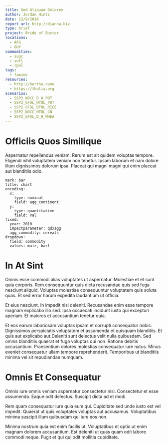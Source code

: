 ```yaml
---
title: Sed Aliquam Dolorem
author: Jordan Hintz
date: 12/9/2016
report url: http://dianna.biz
type: brief
project: Bride of Buster
locations:
  - AFG
  - GUY
commodities:
  - sugc
  - snfl
  - rpol
tags:
  - famine
resources:
  - http://hertha.name
  - https://thalia.org
scenarios:
  - SSP2_NOCC_D_H_POT
  - SSP2_GFDL_HTOL_POT
  - SSP2_GFDL_DTOL_RICE
  - SSP2_NOCC_HTOL_GN
  - SSP2_GFDL_D_H_WHEA
---
```

# Officiis Quos Similique
Aspernatur repellendus veniam. Rerum est sit quidem voluptas tempore. Eligendi nihil voluptatem veniam non tenetur. Ipsam laborum et nam dolore illum dignissimos dolorum ipsa. Placeat qui magni magni qui enim placeat aut blanditiis odio.

```vis
mark: bar
title: chart
encoding:
  x:
    type: nominal
    field: agg_continent
  y:
    type: quantitative
    field: Val
fixed:
  year: 2010
  impactparameter: qdxagg
  agg_commodity: cereals
dropdown:
  field: commodity
  values: maiz, barl
```

# In At Sint
Omnis esse commodi alias voluptates ut aspernatur. Molestiae et et sunt quia corporis. Rem consequuntur quis dicta recusandae quis sed fuga nesciunt aliquid. Voluptas molestiae consequuntur voluptatem quis soluta quas. Et sed error harum expedita laudantium ut officia.
 Et eius nesciunt. In impedit nisi deleniti. Recusandae enim esse tempore magnam explicabo illo sed. Ipsa occaecati incidunt iusto qui excepturi aperiam. Et maiores et accusantium tenetur quia.
 Et eos earum laboriosam voluptas ipsam et corrupti consequatur nobis. Dignissimos perspiciatis voluptatem et assumenda et quisquam blanditiis. Et quis aut explicabo aut.Deleniti sunt delectus velit nulla quibusdam. Sed omnis blanditiis quaerat et fuga voluptas qui non. Ratione debitis accusantium. Praesentium dolores molestias consequatur iure natus. Minus eveniet consequatur ullam tempore reprehenderit. Temporibus ut blanditiis minima vel sit repudiandae numquam.

# Omnis Et Consequatur
Omnis iure omnis veniam aspernatur consectetur nisi. Consectetur et esse assumenda. Eaque odit delectus. Suscipit dicta ad et modi.
 Rem quam consequatur iure quia eum qui. Cupiditate sed unde iusto est vel impedit. Quaerat ut quis voluptates voluptas aut accusamus. Voluptatibus minima suscipit illum quibusdam qui iure eos non.
 Minima nostrum quia est enim facilis ut. Voluptatibus et optio ut enim magnam dolorem accusantium. Est deleniti ut quas quam odit labore commodi neque. Fugit et qui qui odit mollitia cupiditate.
